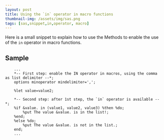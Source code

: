 ```yaml
---
layout: post
title: Using the `in` operator in macro functions
thumbnail-img: /assets/img/sas.png
tags: [sas,snippet,in,operator, macro]
---
```


Here is a small snippet to explain how to use the Methods to enable the use of the `in` operator in macro functions.  

## Sample
```
    ...
    *-- First step: enable the IN operator in macros, using the comma as list delimiter --*;
    options minoperator mindelimiter=',';
    
    %let value=value2;
    
    *-- Second step: after 1st step, the `in` operator is available --*;
    %if &value. in (value1, value2, value3) %then %do;
        %put The value &value. is in the list!;
    %end;
    %else %do;
        %put The value &value. is not in the list.;
    end;
    ...
```
